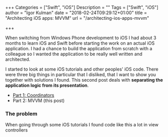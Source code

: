 +++
Categories = ["Swift", "iOS"]
Description = ""
Tags = ["Swift", "iOS"]
author = "Igor Kulman"
date = "2018-02-24T09:29:12+01:00"
title = "Architecting iOS apps: MVVM"
url = "/architecting-ios-apps-mvvm"

+++

When switching from Windows Phone development to iOS I had about 3 months to learn iOS and Swift before starting the work on an actual iOS application. I had a chance to build the application from scratch with a colleague so I wanted the application to be really well written and architected. 

I started to look at some iOS tutorials and other peoples' iOS code. There were three big things in particular that I disliked, that I want to show you together with solutions I found. This second post deals with **separating the application logic from its presentation**. 

* [Part 1: Coordinators](/architecting-ios-apps-coordinators)
* Part 2: MVVM (this post)

<!--more-->

### The problem

When going through some iOS tutorials I found code like this a lot in view controllers

<div data-gist="189dc6afea62f6418793d862ab63d8d6" data-file="badcode.swift"></div>